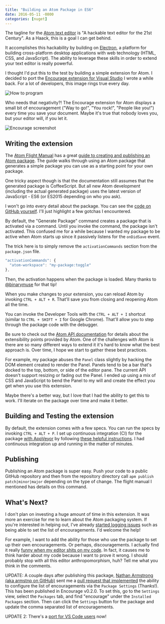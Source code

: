 ```yaml
---
title: "Building an Atom Package in ES6"
date: 2016-05-11 -0800
categories: [nuget]
---
```


The tagline for the [Atom text editor](https://atom.io/) is "A hackable text editor for the 21st Century". As a Haack, this is a goal I can get behind.

It accomplishes this hackability by building on [Electron](http://electron.atom.io/), a platform for building cross-platform desktop applications with web technology (HTML, CSS, and JavaScript). The ability to leverage these skills in order to extend your text editor is really powerful.

I thought I'd put this to the test by building a simple extension for Atom. I decided to port the [Encourage extension for Visual Studio](https://haacked.com/archive/2014/06/20/encourage-vs/) I wrote a while back. For a lot of developers, this image rings true every day.

![How to program](https://cloud.githubusercontent.com/assets/19977/15877072/585bd80c-2cc6-11e6-8b6c-1daa39bfaa2c.png)

Who needs that negativity?! The Encourage extension for Atom displays a small bit of encouragement ("Way to go!", "You rock!", "People like you!") every time you save your document. Maybe it's true that nobody loves you, but your editor will, if you let it.

![Encourage screenshot](https://cloud.githubusercontent.com/assets/19977/15810806/21421734-2b57-11e6-9979-8a5092e6b417.png)

## Writing the extension

The [Atom Flight Manual](http://flight-manual.atom.io/) has a great [guide to creating and publishing an Atom package](http://flight-manual.atom.io/hacking-atom/sections/package-word-count/). The guide walks through using an Atom package that generates a simple package you can use as a starting point for your own package.

One tricky aspect though is that the documentation still assumes that the generated package is CoffeeScript. But all new Atom development (including the actual generated package) uses the latest version of JavaScript - ES6 (or ES2015 depending on who you ask).

I won't go into every detail about the package. You can see the [code on GitHub yourself](https://github.com/haacked/encourage-atom/). I'll just highlight a few gotchas I encountered.

By default, the "Generate Package" command creates a package that is activated via a command. Until you invoke the command, the package isn't activated. This confused me for a while because I wanted my package to be active when Atom starts up since it passively listens for the `onDidSave` event.

The trick here is to simply remove the `activationCommands` section from the `package.json` file.

```js
"activationCommands": {
  "atom-workspace": "my-package:toggle"
},
```

Then, the activation happens when the package is loaded. Many thanks to [@binarymuse](https://github.com/binarymuse) for that tip!

When you make changes to your extension, you can reload Atom by invoking `CTRL + ALT + R`. That'll save you from closing and reopening Atom all the time.

You can invoke the Developer Tools with the `CTRL + ALT + I` shortcut (similar to `CTRL + SHIFT + I` for Google Chrome). That'll allow you to step through the package code with the debugger.

Be sure to check out the [Atom API documentation](https://atom.io/docs/api/v1.8.0/AtomEnvironment) for details about the extensibility points provided by Atom. One of the challenges with Atom is there are so many different ways to extend it it's hard to know what the best approach is. Over time, I hope we start to gather these best practices.

For example, my package abuses the `Panel` class slightly by hacking the DOM element created to render the Panel. Panels tend to be a bar that's docked to the top, bottom, or side of the editor pane. The current API doesn't support resizing or fading out the Panel. I ended up using a mix of CSS and JavaScript to bend the Panel to my will and create the effect you get when you use this extension.

Maybe there's a better way, but I love that I had the ability to get this to work. I'll iterate on the package over time and make it better.

## Building and Testing the extension

By default, the extension comes with a few specs. You can run the specs by invoking `CTRL + ALT + P`. I set up continuous integration (CI) for the package [with AppVeyor](http://flight-manual.atom.io/hacking-atom/sections/writing-specs/) by following [these helpful instructions](https://github.com/atom/ci). I had continuous integration up and running in the matter of minutes.

## Publishing

Publishing an Atom package is super easy. Push your code to a public GitHub repository and then from the repository directory call `apm publish patch|minor|major` depending on the type of change. The flight manual I mentioned has details on this command.

## What's Next?

I don't plan on investing a huge amount of time in this extension. It was more an exercise for me to learn about the Atom packaging system. If you're interested in helping out, I've already [started logging issues](https://github.com/haacked/encourage-atom/issues) such as being able to set the list of encouragements. I'd welcome the help!

For example, I want to add the ability for those who use the package to set up their own encouragements. Or perhaps, discouragements. I actually find it really [funny when my editor shits on my code](https://haacked.com/archive/2014/07/30/visual-studios-extensions-settings/). In fact, it causes me to think harder about my code because I want to prove it wrong. I should probably stop with all this editor anthropomorphism, huh? Tell me what you think in the comments.

UPDATE: A couple days after publishing this package, [Nathan Armstrong (aka armstnp on GitHub)](https://github.com/armstnp) sent me a [pull request that implemented](https://github.com/Haacked/encourage-atom/pull/8) the ability to configure the list of encouragements via the `Package Settings` (Thanks!). This has been published in Encourage v0.2.0. To set this, go to the `Settings` view, select the `Packages` tab, and find "encourage" under the `Installed Packages` section. Then can click the `Settings` button for the package and update the comma separated list of encouragements.

UPDATE 2: There's a [port for VS Code users](https://marketplace.visualstudio.com/items?itemName=rebornix.encourage) now!
